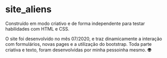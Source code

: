 # site_aliens
Construído em modo criativo e de forma independente para testar habilidades com HTML e CSS.

O site foi desenvolvido no mês 07/2020, e traz dinamicamente a interação com formulários, novas pages e a utilização do bootstrap.
Toda parte criativa e texto, foram desenvolvidas por minha pessoinha mesmo. 👽
